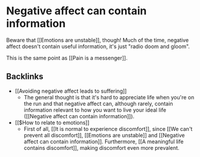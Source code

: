 # Negative affect can contain information
Beware that [[Emotions are unstable]], though! Much of the time, negative affect doesn't contain useful information, it's just "radio doom and gloom".

This is the same point as [[Pain is a messenger]].

## Backlinks
* [[Avoiding negative affect leads to suffering]]
	* The general thought is that it's hard to appreciate life when you're on the run and that negative affect can, although rarely, contain information relevant to how you want to live your ideal life ([[Negative affect can contain information]]).
* [[$How to relate to emotions]]
	* First of all, [[It is normal to experience discomfort]], since [[We can't prevent all discomfort]], [[Emotions are unstable]] and [[Negative affect can contain information]]. Furthermore, [[A meaningful life contains discomfort]], making discomfort even more prevalent.

<!-- #Life -->

<!-- {BearID:B1A4A2F1-A813-4D4B-8E72-5DD19A7A250D-15756-000013041CBA4782} -->
